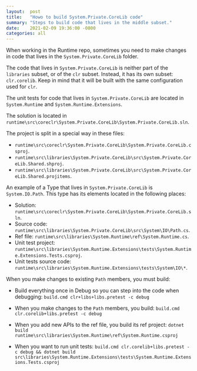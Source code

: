 ```yaml
---
layout:  post
title:   "Howo to build System.Private.CoreLib code"
summary: "Steps to build code that lives in the middle subset."
date:    2021-02-09 19:36:00 -0800
categories: all
---
```


When working in the Runtime repo, sometimes you need to make changes in code that lives in the `System.Private.CoreLib` folder.

The code that lives in `System.Private.CoreLib` is neither part of the `libraries` subset, or of the `clr` subset. Instead, it has its own subset: `clr.corelib`. Keep in mind that it will be built with the same configuration used for `clr`.

The unit tests for code that lives in `System.Private.CoreLib` are located in `System.Runtime` and `System.Runtime.Extensions`.

The solution is located in `runtime\src\coreclr\System.Private.CoreLib\System.Private.CoreLib.sln`.

The project is split in a special way in these files:

- `runtime\src\coreclr\System.Private.CoreLib\System.Private.CoreLib.csproj`.
- `runtime\src\libraries\System.Private.CoreLib\src\System.Private.CoreLib.Shared.shproj`.
- `runtime\src\libraries\System.Private.CoreLib\src\System.Private.CoreLib.Shared.projitems`.

An example of a Type that lives in `System.Private.CoreLib` is `System.IO.Path`. This type has its elements located in the following places:

- Solution: `runtime\src\coreclr\System.Private.CoreLib\System.Private.CoreLib.sln`.
- Source code: `runtime\src\libraries\System.Private.CoreLib\src\System\IO\Path.cs`.
- Ref file: `runtime\src\libraries\System.Runtime\ref\System.Runtime.cs`.
- Unit test project: `runtime\src\libraries\System.Runtime.Extensions\tests\System.Runtime.Extensions.Tests.csproj`.
- Unit tests source code: `runtime\src\libraries\System.Runtime.Extensions\tests\System\IO\*`.

When you make changes to existing `Path` members, you must build:

- Build everything once in Debug so you can step into the code when debugging:
    `build.cmd clr+libs+libs.pretest -c debug`

- When you make changes to the `Path` members, you build:
    `build.cmd clr.corelib+libs.pretest -c debug`

- When you add new APIs to the ref file, you build its ref project:
    `dotnet build runtime\src\libraries\System.Runtime\ref\System.Runtime.csproj`

- When you want to run unit tests:
    `build.cmd clr.corelib+libs.pretest -c debug && dotnet build src\libraries\System.Runtime.Extensions\tests\System.Runtime.Extensions.Tests.csproj`
